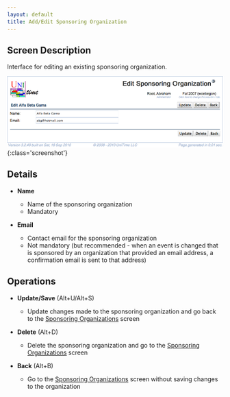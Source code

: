 ```yaml
---
layout: default
title: Add/Edit Sponsoring Organization
---
```



## Screen Description

Interface for editing an existing sponsoring organization.

![Edit Sponsoring Organization](images/edit-sponsoring-organization-1.png){:class='screenshot'}

## Details

* **Name**
	* Name of the sponsoring organization
	* Mandatory

* **Email**
	* Contact email for the sponsoring organization
	* Not mandatory (but recommended - when an event is changed that is sponsored by an organization that provided an email address, a confirmation email is sent to that address)

## Operations

* **Update/Save** (Alt+U/Alt+S)
	* Update changes made to the sponsoring organization and go back to the [Sponsoring Organizations](sponsoring-organizations) screen

* **Delete** (Alt+D)
	* Delete the sponsoring organization and go to the [Sponsoring Organizations](sponsoring-organizations) screen

* **Back** (Alt+B)
	* Go to the [Sponsoring Organizations](sponsoring-organizations) screen without saving changes to the organization
